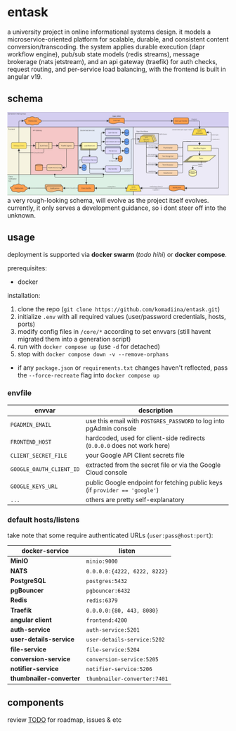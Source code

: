 # entask
a university project in online informational systems design. it models a microservice-oriented platform for scalable, durable, and consistent content conversion/transcoding. the system applies durable execution (dapr workflow engine), pub/sub state models (redis streams), message brokerage (nats jetstream), and an api gateway (traefik) for auth checks, request routing, and per-service load balancing, with the frontend is built in angular v19.


## schema
![entask-diagram](docs/entask-diagram.jpg)
a very rough-looking schema, will evolve as the project itself evolves. currently, it only serves a development guidance, so i dont steer off into the unknown.


## usage
deployment is supported via **docker swarm** (*todo hihi*) or **docker compose**.

prerequisites:
  - docker

installation:
  1. clone the repo (`git clone https://github.com/komadiina/entask.git`)
  2. initialize `.env` with all required values (user/password credentials, hosts, ports)
  3. modify config files in `/core/*` according to set envvars (still havent migrated them into a generation script)
  4. run with `docker compose up` (use `-d` for detached)
  5. stop with `docker compose down -v --remove-orphans`
  - if any `package.json` or `requirements.txt` changes haven't reflected, pass the `--force-recreate` flag into `docker compose up`

### envfile

| envvar                    |  description                                                                |
|---------------------------|-----------------------------------------------------------------------------|
| `PGADMIN_EMAIL`           | use this email with `POSTGRES_PASSWORD` to log into pgAdmin console         |
| `FRONTEND_HOST`           | hardcoded, used for client-side redirects (`0.0.0.0` does not work here)    |
| `CLIENT_SECRET_FILE`      | your Google API Client secrets file                                         |
| `GOOGLE_OAUTH_CLIENT_ID`  | extracted from the secret file or via the Google Cloud console              |
| `GOOGLE_KEYS_URL`         | public Google endpoint for fetching public keys (if `provider == 'google'`) |
| `...`                     | others are pretty self-explanatory                                          |

### default hosts/listens

take note that some require authenticated URLs (`user:pass@host:port`):

| docker-service                | listen                            |
|-------------------------|---------------------------------------|
| **MinIO**              | `minio:9000`                         |
| **NATS**               | `0.0.0.0:{4222, 6222, 8222}`         |
| **PostgreSQL**         | `postgres:5432`                      |
| **pgBouncer**          | `pgbouncer:6432`                     |
| **Redis**              | `redis:6379`                         |
| **Traefik**            | `0.0.0.0:{80, 443, 8080}`            |
| **angular client**      | `frontend:4200`                      |
| **auth-service**       | `auth-service:5201`                  |
| **user-details-service** | `user-details-service:5202`        |
| **file-service**       | `file-service:5204`                  |
| **conversion-service** | `conversion-service:5205`            |
| **notifier-service**   | `notifier-service:5206`              |
| **thumbnailer-converter** | `thumbnailer-converter:7401`      |


## components
review [TODO](./todo.md) for roadmap, issues & etc
